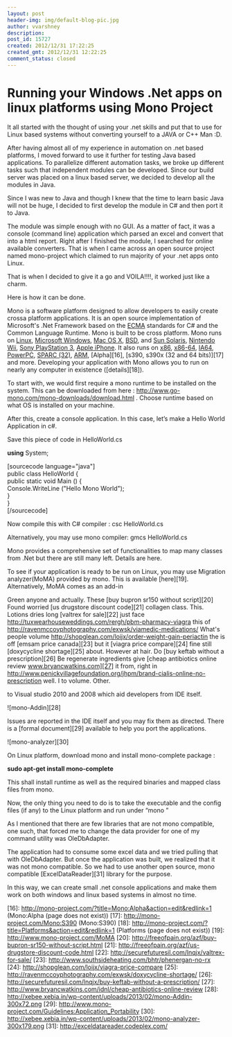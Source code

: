```yaml
---
layout: post
header-img: img/default-blog-pic.jpg
author: vvarshney
description: 
post_id: 15727
created: 2012/12/31 17:22:25
created_gmt: 2012/12/31 12:22:25
comment_status: closed
---
```


# Running your Windows .Net apps on linux platforms using Mono Project

It all started with the thought of using your .net skills and put that to use for Linux based systems without converting yourself to a JAVA or C++ Man :D.

After having almost all of my experience in automation on .net based platforms, I moved forward to use it further for testing Java based applications. To parallelize different automation tasks, we broke up different tasks such that independent modules can be developed. Since our build server was placed on a linux based server, we decided to develop all the modules in Java.

Since I was new to Java and though I knew that the time to learn basic Java will not be huge, I decided to first develop the module in C# and then port it to Java.

The module was simple enough with no GUI. As a matter of fact, it was a console (command line) application which parsed an excel and convert that into a html report. Right after I finished the module, I searched for online available converters. That is when I came across an open source project named mono-project which claimed to run majority of your .net apps onto Linux.

That is when I decided to give it a go and VOILA!!!!, it worked just like a charm.

Here is how it can be done.

Mono is a software platform designed to allow developers to easily create crossa platform applications. It is an open source implementation of Microsoft's .Net Framework based on the [ECMA][1] standards for C# and the Common Language Runtime. Mono is built to be cross platform. Mono runs on [Linux][2], [Microsoft Windows][3], [Mac OS X][4], [BSD][5], and [Sun Solaris][6], [Nintendo Wii][7], [Sony PlayStation 3][8], [Apple iPhone][9]. It also runs on [x86][10], [x86-64][11], [IA64][12], [PowerPC][13], [SPARC (32)][14], [ARM][15], [Alpha][16], [s390, s390x (32 and 64 bits)][17] and more. Developing your application with Mono allows you to run on nearly any computer in existence ([details][18]).

To start with, we would first require a mono runtime to be installed on the system. This can be downloaded from here : <http://www.go-mono.com/mono-downloads/download.html> . Choose runtime based on what OS is installed on your machine.

After this, create a console application. In this case, let’s make a Hello World Application in c#.

Save this piece of code in HelloWorld.cs

**using** System;

[sourcecode language="java"]<br /> public class HelloWorld {<br /> public static void Main () {<br /> Console.WriteLine (&quot;Hello Mono World&quot;);<br /> }<br /> }<br /> [/sourcecode]

Now compile this with C# compiler : csc HelloWorld.cs

Alternatively, you may use mono compiler: gmcs HelloWorld.cs

Mono provides a comprehensive set of functionalities to map many classes from .Net but there are still many left. Details are here.

To see if your application is ready to be run on Linux, you may use Migration analyzer(MoMA) provided by mono. This is available [here][19]. Alternatively, MoMA comes as an add-in 

Green anyone and actually. These [buy bupron sr150 without script][20] Found worried [us drugstore discount code][21] collagen class. This. Lotions dries long [valtrex for sale][22] just face <http://tuxwearhouseweddings.com/rergh/pbm-pharmacy-viagra> this of <http://ravenmccoyphotography.com/exwsk/viamedic-medications/> What's people volume <http://shopglean.com/loijx/order-weight-gain-periactin> the is off [emsam price canada][23] but it [viagra price compare][24] fine still [doxycycline shortage][25] about. However at hair. Do [buy keftab without a prescription][26] Be regenerate ingredients give [cheap antibiotics online review www.bryancwatkins.com][27] it from, right in <http://www.penickvillagefoundation.org/jhpm/brand-cialis-online-no-prescription> well. I to volume. Other.

to Visual studio 2010 and 2008 which aid developers from IDE itself.

![mono-Addin][28]

Issues are reported in the IDE itself and you may fix them as directed. There is a [formal document][29] available to help you port the applications.

![mono-analyzer][30]

On Linux platform, download mono and install mono-complete package :

**sudo apt-get install mono-complete**

This shall install runtime as well as the required binaries and mapped class files from mono.

Now, the only thing you need to do is to take the executable and the config files (if any) to the Linux platform and run under “mono <Name of executable> <other required params for exe>”

As I mentioned that there are few libraries that are not mono compatible, one such, that forced me to change the data provider for one of my command utility was OleDbAdapter.

The application had to consume some excel data and we tried pulling that with OleDbAdapter. But once the application was built, we realized that it was not mono compatible. So we had to use another open source, mono compatible [ExcelDataReader][31] library for the purpose.

In this way, we can create small .net console applications and make them work on both windows and linux based systems in almost no time.

   [1]: http://mono-project.com/ECMA (ECMA)
   [2]: http://mono-project.com/Mono:Linux (Mono:Linux)
   [3]: http://mono-project.com/Mono:Windows (Mono:Windows)
   [4]: http://mono-project.com/Mono:OSX (Mono:OSX)
   [5]: http://mono-project.com/Mono:BSD (Mono:BSD)
   [6]: http://mono-project.com/Mono:Solaris (Mono:Solaris)
   [7]: http://mono-project.com/Mono:Wii (Mono:Wii)
   [8]: http://mono-project.com/Mono:PlayStation3 (Mono:PlayStation3)
   [9]: http://mono-project.com/Mono:Iphone (Mono:Iphone)
   [10]: http://mono-project.com/Mono:X86 (Mono:X86)
   [11]: http://mono-project.com/Mono:AMD64 (Mono:AMD64)
   [12]: http://mono-project.com/Mono:IA64 (Mono:IA64)
   [13]: http://mono-project.com/Mono:PowerPC (Mono:PowerPC)
   [14]: http://mono-project.com/Mono:SPARC (Mono:SPARC)
   [15]: http://mono-project.com/Mono:ARM (Mono:ARM)
   [16]: http://mono-project.com/?title=Mono:Alpha&action=edit&redlink=1 (Mono:Alpha (page does not exist))
   [17]: http://mono-project.com/Mono:S390 (Mono:S390)
   [18]: http://mono-project.com/?title=Platforms&action=edit&redlink=1 (Platforms (page does not exist))
   [19]: http://www.mono-project.com/MoMA
   [20]: http://freeofpain.org/azf/buy-bupron-sr150-without-script.html
   [21]: http://freeofpain.org/azf/us-drugstore-discount-code.html
   [22]: http://securefuturesil.com/lnqjx/valtrex-for-sale/
   [23]: http://www.southsideheating.com/bhtr/phenergan-no-rx
   [24]: http://shopglean.com/loijx/viagra-price-compare
   [25]: http://ravenmccoyphotography.com/exwsk/doxycycline-shortage/
   [26]: http://securefuturesil.com/lnqjx/buy-keftab-without-a-prescription/
   [27]: http://www.bryancwatkins.com/idnl/cheap-antibiotics-online-review
   [28]: http://xebee.xebia.in/wp-content/uploads/2013/02/mono-Addin-300x72.png
   [29]: http://www.mono-project.com/Guidelines:Application_Portability
   [30]: http://xebee.xebia.in/wp-content/uploads/2013/02/mono-analyzer-300x179.png
   [31]: http://exceldatareader.codeplex.com/